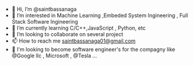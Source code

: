 - 👋 Hi, I’m @saintbassanaga
- 👀 I’m interested in Machine Learning ,Embeded System Ingineering , Full Stack Software Ingineering
- 🌱 I’m currently learning C/C++,JavaScript , Python, etc
- 💞️ I’m looking to collaborate on several project
- 📫 How to reach me saintbassanaga01@gmail.com
- 👀 I'm looking to become software engineer's for the compagny like @Google llc , Microsoft , @Tesla ...

